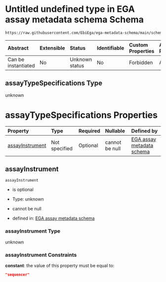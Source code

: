 # Untitled undefined type in EGA assay metadata schema Schema

```txt
https://raw.githubusercontent.com/EbiEga/ega-metadata-schema/main/schemas/EGA.assay.json#/allOf/1/if/properties/assayTypeSpecifications
```



| Abstract            | Extensible | Status         | Identifiable | Custom Properties | Additional Properties | Access Restrictions | Defined In                                                                 |
| :------------------ | :--------- | :------------- | :----------- | :---------------- | :-------------------- | :------------------ | :------------------------------------------------------------------------- |
| Can be instantiated | No         | Unknown status | No           | Forbidden         | Allowed               | none                | [EGA.assay.json\*](../../../schemas/EGA.assay.json "open original schema") |

## assayTypeSpecifications Type

unknown

# assayTypeSpecifications Properties

| Property                            | Type          | Required | Nullable       | Defined by                                                                                                                                                                                                                                                                                                                 |
| :---------------------------------- | :------------ | :------- | :------------- | :------------------------------------------------------------------------------------------------------------------------------------------------------------------------------------------------------------------------------------------------------------------------------------------------------------------------- |
| [assayInstrument](#assayinstrument) | Not specified | Optional | cannot be null | [EGA assay metadata schema](ega-3-allof-allowed-filetypes-for-a-sequencing-assay-if-properties-assaytypespecifications-properties-assayinstrument.md "https://raw.githubusercontent.com/EbiEga/ega-metadata-schema/main/schemas/EGA.assay.json#/allOf/1/if/properties/assayTypeSpecifications/properties/assayInstrument") |

## assayInstrument



`assayInstrument`

* is optional

* Type: unknown

* cannot be null

* defined in: [EGA assay metadata schema](ega-3-allof-allowed-filetypes-for-a-sequencing-assay-if-properties-assaytypespecifications-properties-assayinstrument.md "https://raw.githubusercontent.com/EbiEga/ega-metadata-schema/main/schemas/EGA.assay.json#/allOf/1/if/properties/assayTypeSpecifications/properties/assayInstrument")

### assayInstrument Type

unknown

### assayInstrument Constraints

**constant**: the value of this property must be equal to:

```json
"sequencer"
```
